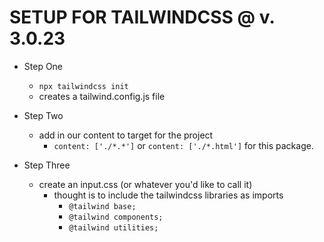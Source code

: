 # SETUP FOR TAILWINDCSS @ v. 3.0.23
- Step One
  - `npx tailwindcss init`
  - creates a tailwind.config.js file

- Step Two
  - add in our content to target for the project
    - `content: ['./*.*']` or `content: ['./*.html']` for this package.

- Step Three
  - create an input.css (or whatever you'd like to call it)
    - thought is to include the tailwindcss libraries as imports
      - `@tailwind base;`
      - `@tailwind components;`
      - `@tailwind utilities;`